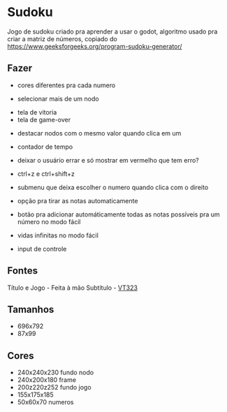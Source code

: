 # Sudoku

Jogo de sudoku criado pra aprender a usar o godot, algoritmo usado pra criar a matriz de números, copiado do https://www.geeksforgeeks.org/program-sudoku-generator/

## Fazer

- cores diferentes pra cada numero

- selecionar mais de um nodo

* tela de vitoria
* tela de game-over

- destacar nodos com o mesmo valor quando clica em um

- contador de tempo

- deixar o usuário errar e só mostrar em vermelho que tem erro?

- ctrl+z e ctrl+shift+z

- submenu que deixa escolher o numero quando clica com o direito

- opção pra tirar as notas automaticamente

- botão pra adicionar automáticamente todas as notas possíveis pra um número no modo fácil

- vidas infinitas no modo fácil

- input de controle

## Fontes

Título e Jogo - Feita à mão
Subtítulo - [VT323](https://fonts.google.com/specimen/VT323)

## Tamanhos

- 696x792
- 87x99

## Cores

- 240x240x230 	fundo nodo
- 240x200x180 	frame
- 200z220z252 	fundo jogo
- 155x175x185
- 50x60x70	    numeros
